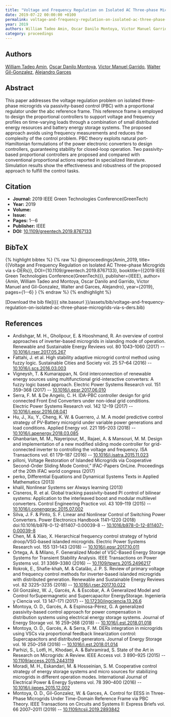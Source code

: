```yaml
---
title: "Voltage and Frequency Regulation on Isolated AC Three-phase Microgrids via s-DERs"
date: 2019-07-22 00:00:00 +0100
permalink: voltage-and-frequency-regulation-on-isolated-ac-three-phase-microgrids-via-s-ders
year: 2019
authors: William Tadeo Amin, Oscar Danilo Montoya, Victor Manuel Garrido, Walter Gil-Gonzalez, Alejandro Garces
category: proceedings
---
```

 
## Authors
[William Tadeo Amin](authors/william-tadeo-amin), [Oscar Danilo Montoya](authors/oscar-danilo-montoya), [Victor Manuel Garrido](authors/victor-manuel-garrido), [Walter Gil-Gonzalez](authors/walter-julian-gil-gonzalez), [Alejandro Garces](authors/alejandro-garces-ruiz)
 
## Abstract
This paper addresses the voltage regulation problem on isolated three-phase microgrids via passivity-based control (PBC) with a proportional regulator under the abc reference frame. This reference frame is employed to design the proportional controllers to support voltage and frequency profiles on time-varying loads through a combination of small distributed energy resources and battery energy storage systems. The proposed approach avoids using frequency measurements and reduces the complexity of the control problem. PBC theory exploits natural port-Hamiltonian formulations of the power electronic converters to design controllers, guaranteeing stability for closed-loop operation. Two passivity-based proportional controllers are proposed and compared with conventional proportional actions reported in specialized literature. Simulation results show the effectiveness and robustness of the proposed approach to fulfill the control tasks.
 
## Citation
- **Journal:** 2019 IEEE Green Technologies Conference(GreenTech)
- **Year:** 2019
- **Volume:** 
- **Issue:** 
- **Pages:** 1--6
- **Publisher:** IEEE
- **DOI:** [10.1109/greentech.2019.8767133](https://doi.org/10.1109/greentech.2019.8767133)
 
## BibTeX
{% highlight bibtex %}
{% raw %}
@inproceedings{Amin_2019,
  title={{Voltage and Frequency Regulation on Isolated AC Three-phase Microgrids via s-DERs}},
  DOI={10.1109/greentech.2019.8767133},
  booktitle={{2019 IEEE Green Technologies Conference(GreenTech)}},
  publisher={IEEE},
  author={Amin, William Tadeo and Montoya, Oscar Danilo and Garrido, Victor Manuel and Gil-Gonzalez, Walter and Garces, Alejandro},
  year={2019},
  pages={1--6}
}
{% endraw %}
{% endhighlight %}
 
[Download the bib file]({{ site.baseurl }}/assets/bib/voltage-and-frequency-regulation-on-isolated-ac-three-phase-microgrids-via-s-ders.bib)
 
## References
- Andishgar, M. H., Gholipour, E. & Hooshmand, R. An overview of control approaches of inverter-based microgrids in islanding mode of operation. Renewable and Sustainable Energy Reviews vol. 80 1043–1060 (2017) -- [10.1016/j.rser.2017.05.267](https://doi.org/10.1016/j.rser.2017.05.267)
- Fattahi, J. et al. High stability adaptive microgrid control method using fuzzy logic. Sustainable Cities and Society vol. 25 57–64 (2016) -- [10.1016/j.scs.2016.03.003](https://doi.org/10.1016/j.scs.2016.03.003)
- Vigneysh, T. & Kumarappan, N. Grid interconnection of renewable energy sources using multifunctional grid-interactive converters: A fuzzy logic based approach. Electric Power Systems Research vol. 151 359–368 (2017) -- [10.1016/j.epsr.2017.06.010](https://doi.org/10.1016/j.epsr.2017.06.010)
- Serra, F. M. & De Angelo, C. H. IDA-PBC controller design for grid connected Front End Converters under non-ideal grid conditions. Electric Power Systems Research vol. 142 12–19 (2017) -- [10.1016/j.epsr.2016.08.041](https://doi.org/10.1016/j.epsr.2016.08.041)
- Hu, J., Xu, Y., Cheng, K. W. & Guerrero, J. M. A model predictive control strategy of PV-Battery microgrid under variable power generations and load conditions. Applied Energy vol. 221 195–203 (2018) -- [10.1016/j.apenergy.2018.03.085](https://doi.org/10.1016/j.apenergy.2018.03.085)
- Ghanbarian, M. M., Nayeripour, M., Rajaei, A. & Mansouri, M. M. Design and implementation of a new modified sliding mode controller for grid-connected inverter to controlling the voltage and frequency. ISA Transactions vol. 61 179–187 (2016) -- [10.1016/j.isatra.2015.11.023](https://doi.org/10.1016/j.isatra.2015.11.023)
- pilloni, Voltage Restoration of Islanded Microgrids via Cooperative Second-Order Sliding Mode Control,&#x201D; IFAC-Papers OnLine. Proceedings of the 20th IFAC world congress (2017)
- perko, Differential Equations and Dynamical Systems Texts in Applied Mathematics (2013)
- khalil, Nonlinear Systems ser Always learning (2013)
- Cisneros, R. et al. Global tracking passivity-based PI control of bilinear systems: Application to the interleaved boost and modular multilevel converters. Control Engineering Practice vol. 43 109–119 (2015) -- [10.1016/j.conengprac.2015.07.002](https://doi.org/10.1016/j.conengprac.2015.07.002)
- Silva, J. F. & Pinto, S. F. Linear and Nonlinear Control of Switching Power Converters. Power Electronics Handbook 1141–1220 (2018) doi:10.1016/b978-0-12-811407-0.00039-8 -- [10.1016/b978-0-12-811407-0.00039-8](https://doi.org/10.1016/b978-0-12-811407-0.00039-8)
- Chen, M. & Xiao, X. Hierarchical frequency control strategy of hybrid droop/VSG-based islanded microgrids. Electric Power Systems Research vol. 155 131–143 (2018) -- [10.1016/j.epsr.2017.10.011](https://doi.org/10.1016/j.epsr.2017.10.011)
- Ortega, A. & Milano, F. Generalized Model of VSC-Based Energy Storage Systems for Transient Stability Analysis. IEEE Transactions on Power Systems vol. 31 3369–3380 (2016) -- [10.1109/tpwrs.2015.2496217](https://doi.org/10.1109/tpwrs.2015.2496217)
- Rokrok, E., Shafie-khah, M. & Catalão, J. P. S. Review of primary voltage and frequency control methods for inverter-based islanded microgrids with distributed generation. Renewable and Sustainable Energy Reviews vol. 82 3225–3235 (2018) -- [10.1016/j.rser.2017.10.022](https://doi.org/10.1016/j.rser.2017.10.022)
- Gil González, W. J., Garcés, A. & Escobar, A. A Generalized Model and Control forSupermagnetic and Supercapacitor EnergyStorage. Ingeniería y Ciencia vol. 13 147–171 (2017) -- [10.17230/ingciencia.13.26.6](https://doi.org/10.17230/ingciencia.13.26.6)
- Montoya, O. D., Garcés, A. & Espinosa-Pérez, G. A generalized passivity-based control approach for power compensation in distribution systems using electrical energy storage systems. Journal of Energy Storage vol. 16 259–268 (2018) -- [10.1016/j.est.2018.01.018](https://doi.org/10.1016/j.est.2018.01.018)
- Montoya, O. D., Garcés, A. & Serra, F. M. DERs integration in microgrids using VSCs via proportional feedback linearization control: Supercapacitors and distributed generators. Journal of Energy Storage vol. 16 250–258 (2018) -- [10.1016/j.est.2018.01.014](https://doi.org/10.1016/j.est.2018.01.014)
- Parhizi, S., Lotfi, H., Khodaei, A. & Bahramirad, S. State of the Art in Research on Microgrids: A Review. IEEE Access vol. 3 890–925 (2015) -- [10.1109/access.2015.2443119](https://doi.org/10.1109/access.2015.2443119)
- Moradi, M. H., Eskandari, M. & Hosseinian, S. M. Cooperative control strategy of energy storage systems and micro sources for stabilizing microgrids in different operation modes. International Journal of Electrical Power &amp; Energy Systems vol. 78 390–400 (2016) -- [10.1016/j.ijepes.2015.12.002](https://doi.org/10.1016/j.ijepes.2015.12.002)
- Montoya, O. D., Gil-Gonzalez, W. & Garces, A. Control for EESS in Three-Phase Microgrids Under Time-Domain Reference Frame via PBC Theory. IEEE Transactions on Circuits and Systems II: Express Briefs vol. 66 2007–2011 (2019) -- [10.1109/tcsii.2019.2893842](https://doi.org/10.1109/tcsii.2019.2893842)

